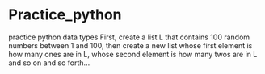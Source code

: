 # Practice_python
practice python data types
First, create a list L that contains 100 random numbers between 1 and 100, then create a new list whose first
element is how many ones are in L, whose second element is how many twos are in L and so on and so forth...
